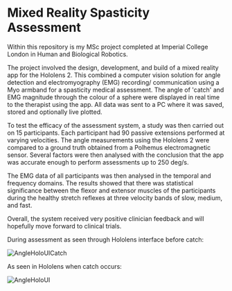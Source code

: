 # Mixed Reality Spasticity Assessment
Within this repository is my MSc project completed at Imperial College London in Human and Biological Robotics.

The project involved the design, development, and build of a mixed reality app for the Hololens 2. This combined a computer vision solution for angle detection and electromyography (EMG) recording/ communication using a Myo armband for a spasticity medical assessment. The angle of 'catch' and EMG magnitude through the colour of a sphere were displayed in real time to the therapist using the app. All data was sent to a PC where it was saved, stored and optionally live plotted.

To test the efficacy of the assessment system, a study was then carried out on 15 participants. Each participant had 90 passive extensions performed at varying velocities. The angle measurements using the Hololens 2 were compared to a ground truth obtained from a Polhemus electromagnetic sensor. Several factors were then analysed with the conclusion that the app was accurate enough to perform assessments up to 250 deg/s. 

The EMG data of all participants was then analysed in the temporal and frequency domains. The results showed that there was statistical significance between the flexor and extensor muscles of the participants during the healthy stretch reflexes at three velocity bands of slow, medium, and fast.

Overall, the system received very positive clinician feedback and will hopefully move forward to clinical trials.

During assessment as seen through Hololens interface before catch:

![AngleHoloUICatch](https://user-images.githubusercontent.com/73748574/133106525-96f036c4-4af3-42d6-a6e5-018e90dd5170.PNG)

As seen in Hololens when catch occurs:

![AngleHoloUI](https://user-images.githubusercontent.com/73748574/133106539-a3ae3f38-8d2d-444e-afe7-cf0782f3278b.PNG)

